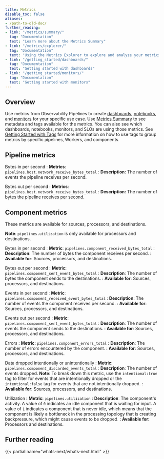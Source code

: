 ```yaml
---
title: Metrics
disable_toc: false
aliases:
- /path-to-old-doc/
further_reading:
- link: "/metrics/summary/"
  tag: "Documentation"
  text: "Learn more about the Metrics Summary"
- link: "/metrics/explorer/"
  tag: "Documentation"
  text: "Using the Metrics Explorer to explore and analyze your metrics"
- link: "/getting_started/dashboards/"
  tag: "Documentation"
  text: "Getting started with dashboards"
- link: "/getting_started/monitors/"
  tag: "Documentation"
  text: "Getting started with monitors"
---
```


## Overview

Use metrics from Observability Pipelines to create [dashboards][1], [notebooks][2], and [monitors][3] for your specific use case. Use [Metrics Summary][5] to see metadata and tags available for the metrics. You can also see which dashboards, notebooks, monitors, and SLOs are using those metrics. See [Getting Started with Tags][4] for more information on how to use tags to group metrics by specific pipelines, Workers, and components.

## Pipeline metrics

Bytes in per second
: **Metrics**: `pipelines.host.network_receive_bytes_total`
: **Description:** The number of events the pipeline receives per second.

Bytes out per second
: **Metrics**: `pipelines.host.network_receive_bytes_total`
: **Description:** The number of bytes the pipeline receives per second.

## Component metrics

These metrics are available for sources, processors, and destinations.

**Note**: `pipelines.utilization` is only available for processors and destinations.

Bytes in per second
: **Metric**: `pipelines.component_received_bytes_total`
: **Description**: The number of bytes the component receives per second.
: **Available for**: Sources, processors, and destinations.

Bytes out per second
: **Metric**: `pipelines.component_sent_event_bytes_total`
: **Description**: The number of bytes the component sends to the destinations.
: **Available for**: Sources, processors, and destinations.

Events in per second
: **Metric**: `pipelines.component_received_event_bytes_total`
: **Description**: The number of events the component receives per second.
: **Available for**: Sources, processors, and destinations.

Events out per second
: **Metric**: `pipelines.component_sent_event_bytes_total`
: **Description**: The number of events the component sends to the destinations.
: **Available for**: Sources, processors, and destinations.

Errors
: **Metric**: `pipelines.component_errors_total`
: **Description**: The number of errors encountered by the component.
: **Available for**: Sources, processors, and destinations.

Data dropped intentionally or unintentionally
: **Metric**: `pipelines.component_discarded_events_total`
: **Description**: The number of events dropped. **Note**: To break down this metric, use the `intentional:true` tag to filter for events that are intentionally dropped or the `intentional:false` tag for events that are not intentionally dropped.
: **Available for**: Sources, processors, and destinations.

Utilization
: **Metric**: `pipelines.utilization`
: **Description**: The component's activity. A value of `0` indicates an idle component that is waiting for input. A value of `1` indicates a component that is never idle, which means that the component is likely a bottleneck in the processing topology that is creating backpressure, which might cause events to be dropped.
: **Available for**: Processors and destinations.

## Further reading

{{< partial name="whats-next/whats-next.html" >}}

[1]: /getting_started/dashboards/
[2]: /notebooks/
[3]: /getting_started/monitors/
[4]: /getting_started/tagging/
[5]: https://app.datadoghq.com/metric/summary